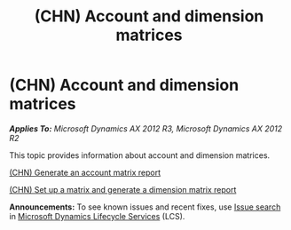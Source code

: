 ﻿---
title: (CHN) Account and dimension matrices
TOCTitle: (CHN) Account and dimension matrices
ms:assetid: 7f3dd1bb-4b70-495f-a33a-ae1653ccc3aa
ms:mtpsurl: https://technet.microsoft.com/en-us/library/JJ664068(v=AX.60)
ms:contentKeyID: 49384652
ms.date: 04/18/2014
mtps_version: v=AX.60
---

# (CHN) Account and dimension matrices 


_**Applies To:** Microsoft Dynamics AX 2012 R3, Microsoft Dynamics AX 2012 R2_

This topic provides information about account and dimension matrices.

[(CHN) Generate an account matrix report](chn-generate-an-account-matrix-report.md)

[(CHN) Set up a matrix and generate a dimension matrix report](chn-set-up-a-matrix-and-generate-a-dimension-matrix-report.md)

  
**Announcements:** To see known issues and recent fixes, use [Issue search](http://go.microsoft.com/fwlink/?linkid=389258) in [Microsoft Dynamics Lifecycle Services](http://go.microsoft.com/fwlink/?linkid=306505) (LCS).

